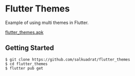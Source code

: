 # Flutter Themes

Example of using multi themes in Flutter.

[flutter_themes.apk](https://github.com/salkuadrat/flutter_themes/raw/master/flutter_themes.apk)

## Getting Started

```
$ git clone https://github.com/salkuadrat/flutter_themes 
$ cd flutter_themes
$ flutter pub get
```
